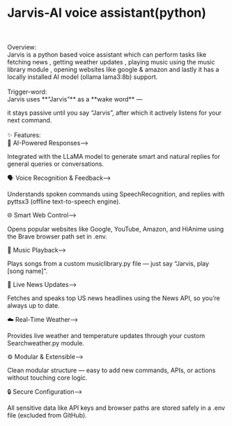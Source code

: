 # Jarvis-AI voice assistant(python)
<br>
<br>
Overview:
<br>
Jarvis is a python based voice assistant which can perform tasks like fetching news , getting weather updates , playing music using the music library module , opening websites like google & amazon and lastly it has a locally installed AI model (ollama lama3:8b) support.
<br>
<br>
Trigger-word:
<br>
Jarvis uses **“Jarvis”** as a **wake word** —  

it stays passive until you say “Jarvis”, after which it actively listens for your next command.
<br>
<br>
✨ Features:
<br>
🧠 AI-Powered Responses-->

Integrated with the LLaMA model to generate smart and natural replies for general queries or conversations.

🗣️ Voice Recognition & Feedback-->

Understands spoken commands using SpeechRecognition, and replies with pyttsx3 (offline text-to-speech engine).

🌐 Smart Web Control-->

Opens popular websites like Google, YouTube, Amazon, and HiAnime using the Brave browser path set in .env.

🎵 Music Playback-->

Plays songs from a custom musiclibrary.py file — just say “Jarvis, play [song name]”.

📰 Live News Updates-->

Fetches and speaks top US news headlines using the News API, so you’re always up to date.

☁️ Real-Time Weather-->

Provides live weather and temperature updates through your custom Searchweather.py module.

⚙️ Modular & Extensible-->

Clean modular structure — easy to add new commands, APIs, or actions without touching core logic.

🔒 Secure Configuration-->

All sensitive data like API keys and browser paths are stored safely in a .env file (excluded from GitHub).



